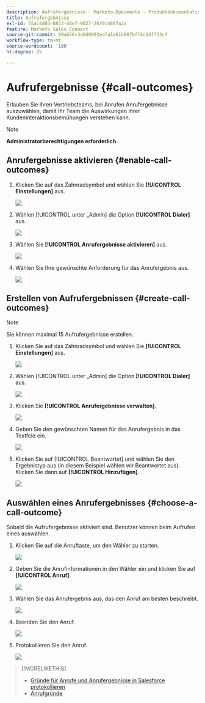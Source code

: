 ```yaml
---
description: Aufrufergebnisse - Marketo-Dokumente - Produktdokumentation
title: Aufrufergebnisse
exl-id: 55ac4d04-8853-46e7-9027-26f0c4897a2a
feature: Marketo Sales Connect
source-git-commit: 09a656c3a0d0002edfa1a61b987bff4c1dff33cf
workflow-type: tm+mt
source-wordcount: '180'
ht-degree: 2%

---
```


# Aufrufergebnisse {#call-outcomes}

Erlauben Sie Ihren Vertriebsteams, bei Anrufen Anrufergebnisse auszuwählen, damit Ihr Team die Auswirkungen Ihrer Kundeninteraktionsbemühungen verstehen kann.

>[!NOTE]
>
>**Administratorberechtigungen erforderlich.**

## Anrufergebnisse aktivieren {#enable-call-outcomes}

1. Klicken Sie auf das Zahnradsymbol und wählen Sie **[!UICONTROL Einstellungen]** aus.

   ![](assets/call-outcomes-1.png)

1. Wählen [!UICONTROL  unter „Admin] die Option **[!UICONTROL Dialer]** aus.

   ![](assets/call-outcomes-2.png)

1. Wählen Sie **[!UICONTROL Anrufergebnisse aktivieren]** aus.

   ![](assets/call-outcomes-3.png)

1. Wählen Sie Ihre gewünschte Anforderung für das Anrufergebnis aus.

   ![](assets/call-outcomes-4.png)

## Erstellen von Aufrufergebnissen {#create-call-outcomes}

>[!NOTE]
>
>Sie können maximal 15 Aufrufergebnisse erstellen.

1. Klicken Sie auf das Zahnradsymbol und wählen Sie **[!UICONTROL Einstellungen]** aus.

   ![](assets/call-outcomes-5.png)

1. Wählen [!UICONTROL  unter „Admin] die Option **[!UICONTROL Dialer]** aus.

   ![](assets/call-outcomes-6.png)

1. Klicken Sie **[!UICONTROL Anrufergebnisse verwalten]**.

   ![](assets/call-outcomes-7.png)

1. Geben Sie den gewünschten Namen für das Anrufergebnis in das Textfeld ein.

   ![](assets/call-outcomes-8.png)

1. Klicken Sie auf [!UICONTROL Beantwortet] und wählen Sie den Ergebnistyp aus (in diesem Beispiel wählen wir Beantwortet aus). Klicken Sie dann auf **[!UICONTROL Hinzufügen]**.

   ![](assets/call-outcomes-9.png)

## Auswählen eines Anrufergebnisses {#choose-a-call-outcome}

Sobald die Aufrufergebnisse aktiviert sind. Benutzer können beim Aufrufen eines auswählen.

1. Klicken Sie auf die Anruftaste, um den Wähler zu starten.

   ![](assets/call-outcomes-10.png)

1. Geben Sie die Anrufinformationen in den Wähler ein und klicken Sie auf **[!UICONTROL Anruf]**.

   ![](assets/call-outcomes-11.png)

1. Wählen Sie das Anrufergebnis aus, das den Anruf am besten beschreibt.

   ![](assets/call-outcomes-12.png)

1. Beenden Sie den Anruf.

   ![](assets/call-outcomes-13.png)

1. Protokollieren Sie den Anruf.

   ![](assets/call-outcomes-14.png)

>[!MORELIKETHIS]
>
>* [Gründe für Anrufe und Anrufergebnisse in Salesforce protokollieren](/help/marketo/product-docs/marketo-sales-connect/phone/log-call-reasons-and-call-outcomes-to-salesforce.md)
>* [Anrufgründe](/help/marketo/product-docs/marketo-sales-connect/phone/call-reasons.md)

